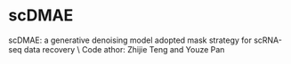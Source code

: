# scDMAE
scDMAE: a generative denoising model adopted mask strategy for scRNA-seq data recovery \\
Code athor: Zhijie Teng and Youze Pan


